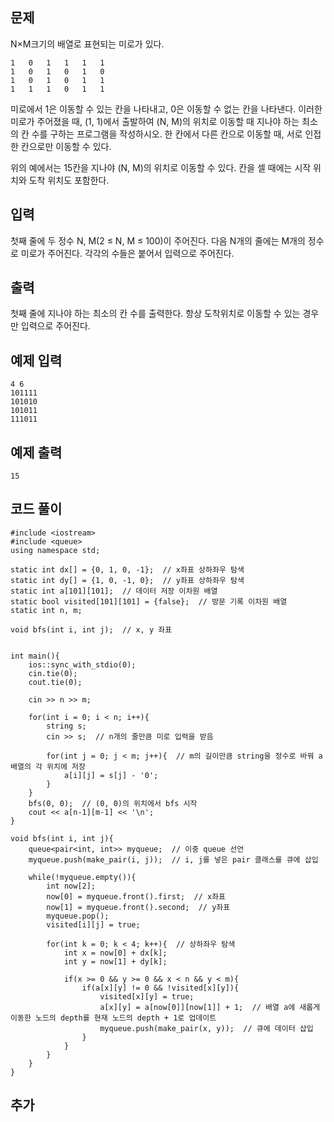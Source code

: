 ## 문제 
N×M크기의 배열로 표현되는 미로가 있다.
```
1	0	1	1	1	1
1	0	1	0	1	0
1	0	1	0	1	1
1	1	1	0	1	1
```
미로에서 1은 이동할 수 있는 칸을 나타내고, 0은 이동할 수 없는 칸을 나타낸다. 이러한 미로가 주어졌을 때, (1, 1)에서 출발하여 (N, M)의 위치로 이동할 때 지나야 하는 최소의 칸 수를 구하는 프로그램을 작성하시오. 한 칸에서 다른 칸으로 이동할 때, 서로 인접한 칸으로만 이동할 수 있다.

위의 예에서는 15칸을 지나야 (N, M)의 위치로 이동할 수 있다. 칸을 셀 때에는 시작 위치와 도착 위치도 포함한다.
## 입력
첫째 줄에 두 정수 N, M(2 ≤ N, M ≤ 100)이 주어진다. 다음 N개의 줄에는 M개의 정수로 미로가 주어진다. 각각의 수들은 붙어서 입력으로 주어진다.
## 출력
첫째 줄에 지나야 하는 최소의 칸 수를 출력한다. 항상 도착위치로 이동할 수 있는 경우만 입력으로 주어진다.


## 예제 입력 
```
4 6
101111
101010
101011
111011
```

## 예제 출력  
```
15
```
## 코드 풀이
```
#include <iostream>
#include <queue>
using namespace std;

static int dx[] = {0, 1, 0, -1};  // x좌표 상하좌우 탐색
static int dy[] = {1, 0, -1, 0};  // y좌표 상하좌우 탐색
static int a[101][101];  // 데이터 저장 이차원 배열
static bool visited[101][101] = {false};  // 방문 기록 이차원 배열
static int n, m;  

void bfs(int i, int j);  // x, y 좌표 


int main(){
    ios::sync_with_stdio(0);
    cin.tie(0);
    cout.tie(0);
    
    cin >> n >> m;
    
    for(int i = 0; i < n; i++){
        string s;  
        cin >> s;  // n개의 줄만큼 미로 입력을 받음
        
        for(int j = 0; j < m; j++){  // m의 길이만큼 string을 정수로 바꿔 a 배열의 각 위치에 저장
            a[i][j] = s[j] - '0';  
        }
    }
    bfs(0, 0);  // (0, 0)의 위치에서 bfs 시작  
    cout << a[n-1][m-1] << '\n';  
}

void bfs(int i, int j){
    queue<pair<int, int>> myqueue;  // 이중 queue 선언
    myqueue.push(make_pair(i, j));  // i, j를 넣은 pair 클래스를 큐에 삽입
    
    while(!myqueue.empty()){
        int now[2];  
        now[0] = myqueue.front().first;  // x좌표
        now[1] = myqueue.front().second;  // y좌표
        myqueue.pop();
        visited[i][j] = true;
        
        for(int k = 0; k < 4; k++){  // 상하좌우 탐색
            int x = now[0] + dx[k];  
            int y = now[1] + dy[k];
            
            if(x >= 0 && y >= 0 && x < n && y < m){
                if(a[x][y] != 0 && !visited[x][y]){
                    visited[x][y] = true;
                    a[x][y] = a[now[0]][now[1]] + 1;  // 배열 a에 새롭게 이동한 노드의 depth를 현재 노드의 depth + 1로 업데이트
                    myqueue.push(make_pair(x, y));  // 큐에 데이터 삽입
                }
            }
        }
    }
}
```
## 추가
